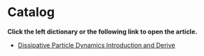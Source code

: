 # Catalog

**Click the left dictionary or the following link to open the article.**

- [Dissipative Particle Dynamics Introduction and Derive](./dissipative_particle_dynamics.md)













<!-- Google tag (gtag.js) --> <script async src="https://www.googletagmanager.com/gtag/js?id=G-HBS60FDTSC"></script> <script>  window.dataLayer = window.dataLayer || [];  function gtag(){dataLayer.push(arguments);}  gtag('js', new Date());   gtag('config', 'G-HBS60FDTSC'); </script>
